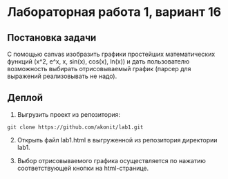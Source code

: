Лабораторная работа 1, вариант 16
=================================

Постановка задачи
-----------------

С помощью canvas изобразить графики простейших математических функций (x^2, e^x, x, sin(x), cos(x), ln(x)) и дать пользователю возможность выбирать отрисовываемый график (парсер для выражений реализовывать не надо).

Деплой
------

1. Выгрузить проект из репозитория:
  
  ```shell
  git clone https://github.com/akonit/lab1.git
  ```
2. Открыть файл lab1.html в выгруженной из репозитория директории lab1.

3. Выбор отрисовываемого графика осуществляется по нажатию соответствующей кнопки на html-странице.
